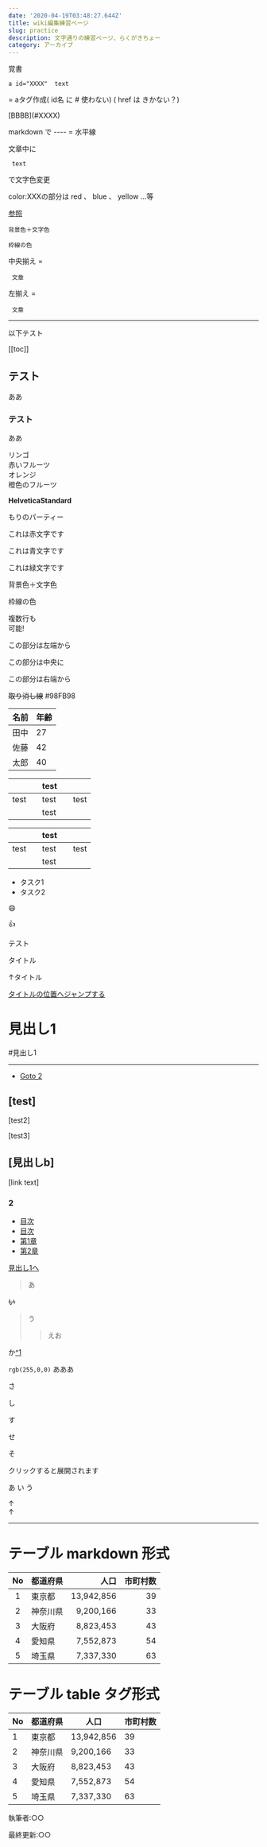 ```yaml
---
date: '2020-04-19T03:48:27.644Z'
title: wiki編集練習ページ
slug: practice
description: 文字通りの練習ページ、らくがきちょー
category: アーカイブ
---
```

覚書

```
a id="XXXX"  text  
```
= aタグ作成( id名 に # 使わない)  ( href は きかない？)

\[BBBB](#XXXX)  

markdown で ----  = 水平線

文章中に  
```
 text 
```
で文字色変更  

color:XXXの部分は red 、 blue 、 yellow …等[](http://www.netyasun.com/home/color.html)

[参照](http://www.netyasun.com/home/color.html)

```
背景色＋文字色
```

```
枠線の色
```

中央揃え =  
```
 文章  
```

左揃え =  
```
 文章
```

---

以下テスト

[[toc]]

## テスト

ああ  

### テスト

ああ  

リンゴ  
赤いフルーツ  
オレンジ  
橙色のフルーツ

**HelveticaStandard**

もりのパーティー

これは赤文字です

これは青文字です

これは緑文字です

背景色＋文字色

枠線の色

複数行も  
可能!

この部分は左端から

この部分は中央に

この部分は右端から

~~取り消し線~~ #98FB98

| 名前 | 年齢 |
| ---- | ---- |
| 田中 | 27   |
| 佐藤 | 42   |
| 太郎 | 40   |

|   |   | test |   |   |
| - | - | ---- | - | - |
| test |   | test |   | test |
|   |   | test |   |   |

|   |   | test |   |   |
| - | - | ---- | - | - |
| test |   | test |   | test |
|   |   | test |   |   |

* タスク1
* タスク2

:smile:

:+1:

テスト

タイトル

↑タイトル

[タイトルの位置へジャンプする](#aaa)

# 見出し1

\#見出し1

---

* [Goto 2](#2)

## \[test]

\[test2] 

\[test3]

## \[見出しb]

\[link text]

### 2

* [目次](#index)
* [目次](#test1)
* [第1章](#anchor1)
* [第2章](#anchor2)

[見出し1へ](#見出し1) 

> あ

~~い~~

> う
>
> > えお

か[^1](ららら)

`rgb(255,0,0)` あああ

さ

し

す

せ

そ

クリックすると展開されます

あ
い
う

↑  
↑

---

# テーブル markdown 形式

| No  | 都道府県 |       人口 | 市町村数 |
| :-: | -------- | ---------: | -------: |
|  1  | 東京都   | 13,942,856 |       39 |
|  2  | 神奈川県 |  9,200,166 |       33 |
|  3  | 大阪府   |  8,823,453 |       43 |
|  4  | 愛知県   |  7,552,873 |       54 |
|  5  | 埼玉県   |  7,337,330 |       63 |

# テーブル table タグ形式

| No | 都道府県 | 人口     | 市町村数 |
|----|----------|----------|----------|
| 1  | 東京都   | 13,942,856 | 39       |
| 2  | 神奈川県 | 9,200,166  | 33       |
| 3  | 大阪府   | 8,823,453  | 43       |
| 4  | 愛知県   | 7,552,873  | 54       |
| 5  | 埼玉県   | 7,337,330  | 63       |

執筆者:○○

最終更新:○○
